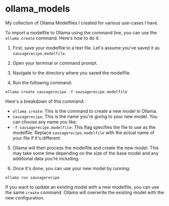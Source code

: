 # ollama_models
My collection of Ollama Modelfiles I created for various use-cases I have.

To import a modelfile to Ollama using the command line, you can use the `ollama create` command. Here's how to do it:

1. First, save your modelfile to a text file. Let's assume you've saved it as `sausagerecipe.modelfile`.

2. Open your terminal or command prompt.

3. Navigate to the directory where you saved the modelfile.

4. Run the following command:

```
ollama create sausagerecipe -f sausagerecipe.modelfile
```

Here's a breakdown of this command:
- `ollama create`: This is the command to create a new model in Ollama.
- `sausagerecipe`: This is the name you're giving to your new model. You can choose any name you like.
- `-f sausagerecipe.modelfile`: This flag specifies the file to use as the modelfile. Replace `sausagerecipe.modelfile` with the actual name of your file if it's different.

5. Ollama will then process the modelfile and create the new model. This may take some time depending on the size of the base model and any additional data you're including.

6. Once it's done, you can use your new model by running:

```
ollama run sausagerecipe
```

If you want to update an existing model with a new modelfile, you can use the same `create` command. Ollama will overwrite the existing model with the new configuration.


